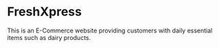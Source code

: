 # FreshXpress

This is an E-Commerce website providing customers with daily essential items such as dairy products.
